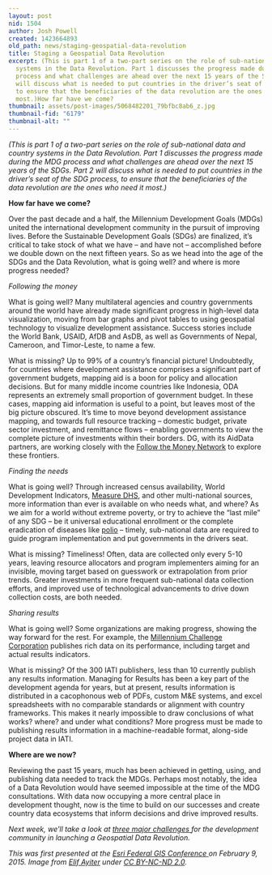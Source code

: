 ```yaml
---
layout: post
nid: 1504
author: Josh Powell
created: 1423664893
old_path: news/staging-geospatial-data-revolution
title: Staging a Geospatial Data Revolution
excerpt: (This is part 1 of a two-part series on the role of sub-national data and country
  systems in the Data Revolution. Part 1 discusses the progress made during the MDG
  process and what challenges are ahead over the next 15 years of the SDGs. Part 2
  will discuss what is needed to put countries in the driver’s seat of the SDG process,
  to ensure that the beneficiaries of the data revolution are the ones who need it
  most.)How far have we come?
thumbnail: assets/post-images/5068482201_79bfbc8ab6_z.jpg
thumbnail-fid: "6179"
thumbnail-alt: ""
---
```


*(This is part 1 of a two-part series on the role of sub-national data and country systems in the Data Revolution. Part 1 discusses the progress made during the MDG process and what challenges are ahead over the next 15 years of the SDGs. Part 2 will discuss what is needed to put countries in the driver’s seat of the SDG process, to ensure that the beneficiaries of the data revolution are the ones who need it most.)*

**How far have we come?**

Over the past decade and a half, the Millennium Development Goals (MDGs) united the international development community in the pursuit of improving lives. Before the Sustainable Development Goals (SDGs) are finalized, it’s critical to take stock of what we have – and have not – accomplished before we double down on the next fifteen years. So as we head into the age of the SDGs and the Data Revolution, what is going well? and where is more progress needed?

*Following the money*

What is going well? Many multilateral agencies and country governments around the world have already made significant progress in high-level data visualization, moving from bar graphs and pivot tables to using geospatial technology to visualize development assistance. Success stories include the World Bank, USAID, AfDB and AsDB, as well as Governments of Nepal, Cameroon, and Timor-Leste, to name a few.

What is missing? Up to 99% of a country’s financial picture! Undoubtedly, for countries where development assistance comprises a significant part of government budgets, mapping aid is a boon for policy and allocation decisions. But for many middle income countries like Indonesia, ODA represents an extremely small proportion of government budget. In these cases, mapping aid information is useful to a point, but leaves most of the big picture obscured. It’s time to move beyond development assistance mapping, and towards full resource tracking – domestic budget, private sector investment, and remittance flows – enabling governments to view the complete picture of investments within their borders. DG, with its AidData partners, are working closely with the [Follow the Money Network](http://followthemoney.net/) to explore these frontiers.

*Finding the needs*

What is going well? Through increased census availability, World Development Indicators, [Measure DHS](http://www.dhsprogram.com/), and other multi-national sources, more information than ever is available on who needs what, and where? As we aim for a world without extreme poverty, or try to achieve the “last mile” of any SDG – be it universal educational enrollment or the complete eradication of diseases like [polio](http://video.esri.com/watch/3666/global-polio-eradication-initiative) – timely, sub-national data are required to guide program implementation and put governments in the drivers seat.

What is missing? Timeliness! Often, data are collected only every 5-10 years, leaving resource allocators and program implementers aiming for an invisible, moving target based on guesswork or extrapolation from prior trends. Greater investments in more frequent sub-national data collection efforts, and improved use of technological advancements to drive down collection costs, are both needed.

*Sharing results*

What is going well? Some organizations are making progress, showing the way forward for the rest. For example, the [Millennium Challenge Corporation](https://www.mcc.gov/pages/results) publishes rich data on its performance, including target and actual results indicators.

What is missing? Of the 300 IATI publishers, less than 10 currently publish any results information. Managing for Results has been a key part of the development agenda for years, but at present, results information is distributed in a cacophonous web of PDFs, custom M&E systems, and excel spreadsheets with no comparable standards or alignment with country frameworks. This makes it nearly impossible to draw conclusions of what works? where? and under what conditions? More progress must be made to publishing results information in a machine-readable format, along-side project data in IATI.

**Where are we now?**

Reviewing the past 15 years, much has been achieved in getting, using, and publishing data needed to track the MDGs. Perhaps most notably, the idea of a Data Revolution would have seemed impossible at the time of the MDG consultations. With data now occupying a more central place in development thought, now is the time to build on our successes and create country data ecosystems that inform decisions and drive improved results.

*Next week, we’ll take a look at [three major challenges ](/news/launching-geospatial-data-revolution)for the development community in launching a Geospatial Data Revolution.*


*This was first presented at the [Esri Federal GIS Conference ](http://www.esri.com/events/federal)on February 9, 2015.*
*Image from [Elif Ayiter](https://www.flickr.com/photos/alpha_auer/5068482201) under [CC BY-NC-ND 2.0](https://creativecommons.org/licenses/by-nc-nd/2.0/).*
